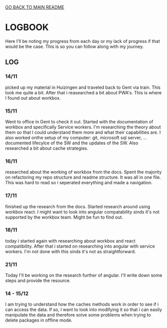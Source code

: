 [GO BACK TO MAIN README](../README.md)

# LOGBOOK
Here I'll be noting my progress from each day or my lack of progress if that would be the case. This is so you can follow along with my journey. 

## LOG
### 14/11
picked up my material in Huizingen and traveled back to Gent via train. This took me quite a bit. After that i reasearched a bit about PWA's. This is where I found out about workbox.
### 15/11
Went to office in Gent to check it out. Started with the documentation of workbox and specifically Service workers. I'm researching the theory about them so that I could understand them more and what their capabilities are. I also worked onthe setup of my computer: git, microsoft sql server, ...
documented lifecylce of the SW and the updates of the SW. Also researched a bit about cache strategies. 
### 16/11
researched about the working of workbox from the docs. Spent the majority on refactoring my repo structure and readme structure. It was all in one file. This was hard to read so i seperated everything and made a navigation.
### 17/11
finished up the research from the docs. Started research around using workbox react. I might want to look into angular compatability sinds it's not supported by the workbox team. Might be fun to find out.
### 18/11
today i started again with researching about workbox and react compatibility. After that i started on researching into angular with service workers. I'm not done with this sinds it's not as straightforward.
### 21/11 
Today I'll be working on the research further of angular. I'll write down some steps and provide the resource.
### 14 - 15/12
I am trying to understand how the caches methods work in order to see if i can access the data. If so, I want to look into modifying it so that i can easily manipulate the data and therefore solve some problems when trying to delete packages in offline mode. 
